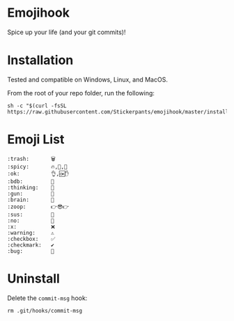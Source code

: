 # Emojihook
Spice up your life (and your git commits)!

# Installation

Tested and compatible on Windows, Linux, and MacOS.

From the root of your repo folder, run the following:

	sh -c "$(curl -fsSL https://raw.githubusercontent.com/Stickerpants/emojihook/master/install.sh)"

# Emoji List

```
:trash:       🗑
:spicy:       🔥,🔶,📙
:ok:          👌,🆗✋
:bdb:         🍆
:thinking:    🤔
:gun:         🔫
:brain:       🧠
:zoop:        👉😎👉
:sus:         🤨
:no:          🚫
:x:           ❌
:warning:     ⚠️
:checkbox:    ✅
:checkmark:   ✔️
:bug:         🐛
```

# Uninstall

Delete the `commit-msg` hook:

	rm .git/hooks/commit-msg
